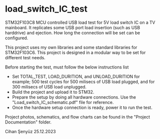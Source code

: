 # load_switch_IC_test
STM32F103C8 MCU controlled USB load test for 5V load switch IC on a TV mainboard. It replicates some USB port load insertion (such as USB harddrive) and ejection. How long the connection will be set can be configured.

This project uses my own libraries and some standard libraries for STM32F103C6.
This project is designed in a modular way to be set for different test needs.

Before starting the test, must follow the below instructions list
- Set TOTAL_TEST, LOAD_DURITION, and UNLOAD_DURITION for example; 500 test cycles for 500 milisecs of USB load plugged, and for 300 milisecs of USB load unplugged.
- Build the project and upload it to STM32.
- Prepare the setup by doing all hardware connections. Use the "Load_switch_IC_schematic.pdf" file for reference.
- Once the hardware setup connection is ready, power it to run the test.

Project photos, schematics, and flow charts can be found in the "Project Documentation" folder.

Cihan Şenyüz 25.12.2023
